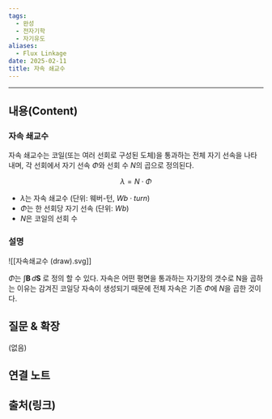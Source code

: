 ```yaml
---
tags:
  - 완성
  - 전자기학
  - 자기유도
aliases:
  - Flux Linkage
date: 2025-02-11
title: 자속 쇄교수
---
```


---

## 내용(Content)

### 자속 쇄교수

자속 쇄교수는 코일(또는 여러 선회로 구성된 도체)을 통과하는 전체 자기 선속을 나타내며, 각 선회에서 자기 선속 $\Phi$와 선회 수 $N$의 곱으로 정의된다.

$$
\lambda = N \cdot \Phi
$$

- $\lambda$는 자속 쇄교수 (단위: 웨버-턴, $Wb \cdot turn$)
- $\Phi$는 한 선회당 자기 선속 (단위: $Wb$)
- $N$은 코일의 선회 수

### 설명

![[자속쇄교수 (draw).svg]]

$\Phi$는 $\int \mathbf{B} \, d\mathbf{S}$ 로 정의 할 수 있다. 자속은 어떤 평면을 통과하는 자기장의 갯수로 N을 곱하는 이유는 감겨진 코일당 자속이 생성되기 때문에 전체 자속은 기존 $\Phi$에 $N$을 곱한 것이다.

## 질문 & 확장

(없음)

## 연결 노트

## 출처(링크)





